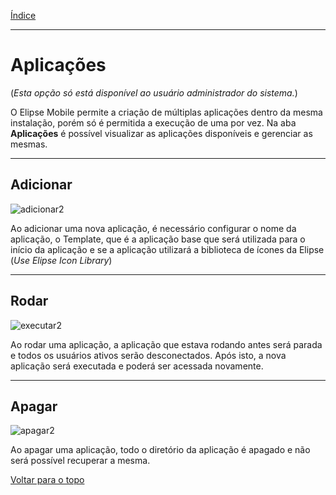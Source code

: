 [Índice](README.md#manual-elipse-mobile)

________________________________________

# Aplicações

(*Esta opção só está disponível ao usuário administrador do sistema.*)

O Elipse Mobile permite a criação de múltiplas aplicações dentro da mesma instalação, porém só é permitida a execução de uma por vez.
Na aba **Aplicações** é possível visualizar as aplicações disponíveis e gerenciar as mesmas.

________________________________________

## Adicionar

![adicionar2](https://cloud.githubusercontent.com/assets/26389485/24014048/34948ebc-0a62-11e7-9447-063dd0ffb422.png)

Ao adicionar uma nova aplicação, é necessário configurar o nome da aplicação, o Template, que é a aplicação base que será utilizada para o início da aplicação e se a aplicação utilizará a biblioteca de ícones da Elipse (*Use Elipse Icon Library*)

________________________________________

## Rodar

![executar2](https://cloud.githubusercontent.com/assets/26389485/24014050/34b33c90-0a62-11e7-8b53-29498ec9072c.png)

Ao rodar uma aplicação, a aplicação que estava rodando antes será parada e todos os usuários ativos serão desconectados. Após isto, a nova aplicação será executada e poderá ser acessada novamente.

________________________________________

## Apagar

![apagar2](https://cloud.githubusercontent.com/assets/26389485/24014049/349dc1d0-0a62-11e7-89ee-597d04e3ceae.png)

Ao apagar uma aplicação, todo o diretório da aplicação é apagado e não será possível recuperar a mesma.

[Voltar para o topo](applications.md)
